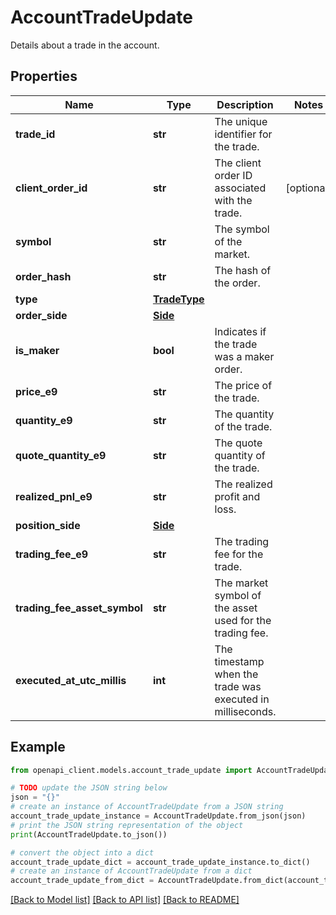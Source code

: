 # AccountTradeUpdate

Details about a trade in the account.

## Properties

Name | Type | Description | Notes
------------ | ------------- | ------------- | -------------
**trade_id** | **str** | The unique identifier for the trade. | 
**client_order_id** | **str** | The client order ID associated with the trade. | [optional] 
**symbol** | **str** | The symbol of the market. | 
**order_hash** | **str** | The hash of the order. | 
**type** | [**TradeType**](TradeType.md) |  | 
**order_side** | [**Side**](Side.md) |  | 
**is_maker** | **bool** | Indicates if the trade was a maker order. | 
**price_e9** | **str** | The price of the trade. | 
**quantity_e9** | **str** | The quantity of the trade. | 
**quote_quantity_e9** | **str** | The quote quantity of the trade. | 
**realized_pnl_e9** | **str** | The realized profit and loss. | 
**position_side** | [**Side**](Side.md) |  | 
**trading_fee_e9** | **str** | The trading fee for the trade. | 
**trading_fee_asset_symbol** | **str** | The market symbol of the asset used for the trading fee. | 
**executed_at_utc_millis** | **int** | The timestamp when the trade was executed in milliseconds. | 

## Example

```python
from openapi_client.models.account_trade_update import AccountTradeUpdate

# TODO update the JSON string below
json = "{}"
# create an instance of AccountTradeUpdate from a JSON string
account_trade_update_instance = AccountTradeUpdate.from_json(json)
# print the JSON string representation of the object
print(AccountTradeUpdate.to_json())

# convert the object into a dict
account_trade_update_dict = account_trade_update_instance.to_dict()
# create an instance of AccountTradeUpdate from a dict
account_trade_update_from_dict = AccountTradeUpdate.from_dict(account_trade_update_dict)
```
[[Back to Model list]](../README.md#documentation-for-models) [[Back to API list]](../README.md#documentation-for-api-endpoints) [[Back to README]](../README.md)


